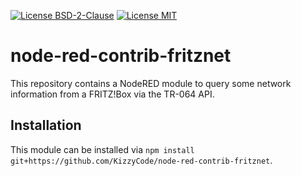 [![License BSD-2-Clause](https://img.shields.io/badge/License-BSD--2--Clause-blue.svg)](https://opensource.org/licenses/BSD-2-Clause)
[![License MIT](https://img.shields.io/badge/License-MIT-blue.svg)](https://opensource.org/licenses/MIT)

# node-red-contrib-fritznet
This repository contains a NodeRED module to query some network information from a FRITZ!Box via the TR-064 API.

## Installation
This module can be installed via `npm install git+https://github.com/KizzyCode/node-red-contrib-fritznet`.